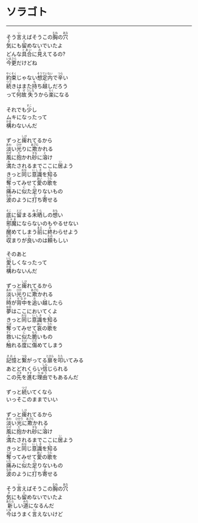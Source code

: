 # ソラゴト
---
<lyric>
そう<ruby>言<rt>い</rt></ruby>えばそうこの<ruby>胸<rt>むね</rt></ruby>の<ruby>穴<rt>あな</rt></ruby><br/>
<ruby>気<rt>き</rt></ruby>にも<ruby>留<rt>と</rt></ruby>めないでいたよ<br/>
どんな<ruby>具合<rt>ぐあい</rt></ruby>に<ruby>見<rt>み</rt></ruby>えてるの?<br/>
<ruby>今更<rt>いまさら</rt></ruby>だけどね<br/>
<br/>
<ruby>約束<rt>やくそく</rt></ruby>じゃない<ruby>想定<rt>そうてい</rt></ruby><ruby>内<rt>ない</rt></ruby>で<ruby>辛<rt>つら</rt></ruby>い<br/>
<ruby>続<rt>つづ</rt></ruby>きはまた<ruby>持<rt>も</rt></ruby>ち<ruby>越<rt>こ</rt></ruby>しだろう<br/>
って<ruby>何故<rt>なぜ</rt></ruby><ruby>失<rt>うしな</rt></ruby>うから<ruby>楽<rt>らく</rt></ruby>になる<br/>
<br/>
それでも<ruby>少<rt>すこ</rt></ruby>し<br/>
ムキになったって<br/>
<ruby>構<rt>かま</rt></ruby>わないんだ<br/>
<br/>
ずっと<ruby>痺<rt>しび</rt></ruby>れてるから<br/>
<ruby>淡<rt>あわ</rt></ruby>い<ruby>光<rt>ひか</rt></ruby>りに<ruby>欺<rt>あざむ</rt></ruby>かれる<br/>
<ruby>風<rt>かぜ</rt></ruby>に<ruby>抱<rt>だ</rt></ruby>かれ<ruby>砂<rt>すな</rt></ruby>に<ruby>溶<rt>と</rt></ruby>け<br/>
<ruby>満<rt>み</rt></ruby>たされるまでここに<ruby>居<rt>い</rt></ruby>よう<br/>
きっと<ruby>同<rt>おな</rt></ruby>じ<ruby>意識<rt>いしき</rt></ruby>を<ruby>知<rt>し</rt></ruby>る<br/>
<ruby>奪<rt>うば</rt></ruby>ってみせて<ruby>愛<rt>あい</rt></ruby>の<ruby>歌<rt>うた</rt></ruby>を<br/>
<ruby>痛<rt>いた</rt></ruby>みに<ruby>似<rt>に</rt></ruby>た<ruby>足<rt>た</rt></ruby>りないもの<br/>
<ruby>波<rt>なみ</rt></ruby>のように<ruby>打<rt>う</rt></ruby>ち<ruby>寄<rt>よ</rt></ruby>せる<br/>
<br/>
<ruby>底<rt>そこ</rt></ruby>に<ruby>留<rt>とど</rt></ruby>まる<ruby>未晒<rt>みざら</rt></ruby>しの<ruby>想<rt>おも</rt></ruby>い<br/>
<ruby>邪魔<rt>じゃま</rt></ruby>にならないのもやるせない<br/>
<ruby>醒<rt>さ</rt></ruby>めてしまう<ruby>前<rt>まえ</rt></ruby>に<ruby>終<rt>お</rt></ruby>わらせよう<br/>
<ruby>収<rt>おさ</rt></ruby>まりが<ruby>良<rt>い</rt></ruby>いのは<ruby>頼<rt>たの</rt></ruby>もしい<br/>
<br/>
そのあと<br/>
<ruby>愛<rt>いと</rt></ruby>しくなったって<br/>
<ruby>構<rt>かま</rt></ruby>わないんだ<br/>
<br/>
ずっと<ruby>痺<rt>しび</rt></ruby>れてるから<br/>
<ruby>淡<rt>あわ</rt></ruby>い<ruby>光<rt>ひか</rt></ruby>りに<ruby>欺<rt>あざむ</rt></ruby>かれる<br/>
<ruby>時<rt>とき</rt></ruby>が<ruby>背中<rt>せなか</rt></ruby>を<ruby>追<rt>お</rt></ruby>い<ruby>越<rt>こ</rt></ruby>したら<br/>
<ruby>夢<rt>ゆめ</rt></ruby>はここにおいてくよ<br/>
きっと<ruby>同<rt>おな</rt></ruby>じ<ruby>意識<rt>いしき</rt></ruby>を<ruby>知<rt>し</rt></ruby>る<br/>
<ruby>奪<rt>うば</rt></ruby>ってみせて<ruby>哀<rt>あい</rt></ruby>の<ruby>歌<rt>うた</rt></ruby>を<br/>
<ruby>救<rt>すく</rt></ruby>いに<ruby>似<rt>に</rt></ruby>た<ruby>脆<rt>もろ</rt></ruby>いもの<br/>
<ruby>触<rt>ふ</rt></ruby>れる<ruby>度<rt>たび</rt></ruby>に<ruby>傷<rt>いた</rt></ruby>めてしまう<br/>
<br/>
<ruby>記憶<rt>きおく</rt></ruby>と<ruby>繋<rt>つな</rt></ruby>がってる<ruby>扉<rt>とびら</rt></ruby>を<ruby>叩<rt>たた</rt></ruby>いてみる<br/>
あとどれくらい<ruby>信<rt>しん</rt></ruby>じられる<br/>
この<ruby>先<rt>さき</rt></ruby>を<ruby>進<rt>すす</rt></ruby>む<ruby>理由<rt>りゆう</rt></ruby>でもあるんだ<br/>
<br/>
ずっと<ruby>続<rt>つづ</rt></ruby>いてくなら<br/>
いっそこのままでいい<br/>
<br/>
ずっと<ruby>痺<rt>しび</rt></ruby>れてるから<br/>
<ruby>淡<rt>あわ</rt></ruby>い<ruby>光<rt>ひかり</rt></ruby>に<ruby>欺<rt>あざむ</rt></ruby>かれる<br/>
<ruby>風<rt>かぜ</rt></ruby>に<ruby>抱<rt>だ</rt></ruby>かれ<ruby>砂<rt>すな</rt></ruby>に<ruby>溶<rt>と</rt></ruby>け<br/>
<ruby>満<rt>み</rt></ruby>たされるまでここに<ruby>居<rt>い</rt></ruby>よう<br/>
きっと<ruby>同<rt>おな</rt></ruby>じ<ruby>意識<rt>いしき</rt></ruby>を<ruby>知<rt>し</rt></ruby>る<br/>
<ruby>奪<rt>うば</rt></ruby>ってみせて<ruby>愛<rt>あい</rt></ruby>の<ruby>歌<rt>うた</rt></ruby>を<br/>
<ruby>痛<rt>いた</rt></ruby>みに<ruby>似<rt>に</rt></ruby>た<ruby>足<rt>た</rt></ruby>りないもの<br/>
<ruby>波<rt>なみ</rt></ruby>のように<ruby>打<rt>う</rt></ruby>ち<ruby>寄<rt>よ</rt></ruby>せる<br/>
<br/>
そう<ruby>言<rt>い</rt></ruby>えばそうこの<ruby>胸<rt>むね</rt></ruby>の<ruby>穴<rt>あな</rt></ruby><br/>
<ruby>気<rt>き</rt></ruby>にも<ruby>留<rt>と</rt></ruby>めないでいたよ<br/>
<ruby>新<rt>あたら</rt></ruby>しい<ruby>道<rt>みち</rt></ruby>になるんだ<br/>
<ruby>今<rt>いま</rt></ruby>はうまく<ruby>言<rt>い</rt></ruby>えないけど<br/>
</lyric>
